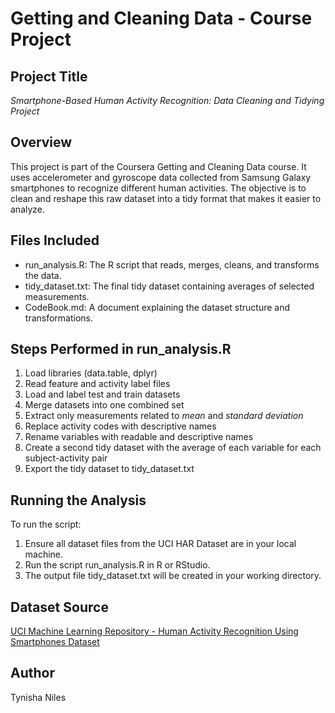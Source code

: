 # Getting and Cleaning Data - Course Project

## Project Title
*Smartphone-Based Human Activity Recognition: Data Cleaning and Tidying Project*

## Overview
This project is part of the Coursera Getting and Cleaning Data course. It uses accelerometer and gyroscope data collected from Samsung Galaxy smartphones to recognize different human activities. The objective is to clean and reshape this raw dataset into a tidy format that makes it easier to analyze.

## Files Included
- run_analysis.R: The R script that reads, merges, cleans, and transforms the data.
- tidy_dataset.txt: The final tidy dataset containing averages of selected measurements.
- CodeBook.md: A document explaining the dataset structure and transformations.

## Steps Performed in run_analysis.R
1. Load libraries (data.table, dplyr)
2. Read feature and activity label files
3. Load and label test and train datasets
4. Merge datasets into one combined set
5. Extract only measurements related to *mean* and *standard deviation*
6. Replace activity codes with descriptive names
7. Rename variables with readable and descriptive names
8. Create a second tidy dataset with the average of each variable for each subject-activity pair
9. Export the tidy dataset to tidy_dataset.txt

## Running the Analysis
To run the script:
1. Ensure all dataset files from the UCI HAR Dataset are in your local machine.
2. Run the script run_analysis.R in R or RStudio.
3. The output file tidy_dataset.txt will be created in your working directory.

## Dataset Source
[UCI Machine Learning Repository - Human Activity Recognition Using Smartphones Dataset](https://archive.ics.uci.edu/ml/datasets/human+activity+recognition+using+smartphones)

## Author
Tynisha Niles